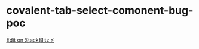 # covalent-tab-select-comonent-bug-poc

[Edit on StackBlitz ⚡️](https://stackblitz.com/edit/covalent-tab-select-comonent-bug-poc)